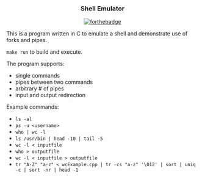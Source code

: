 <div align="center">
  
### Shell Emulator

[![forthebadge](https://forthebadge.com/images/badges/made-with-c.svg)](https://forthebadge.com)

    
</div>

This is a program written in C to emulate a shell and demonstrate use of forks and pipes.

 `make run` to build and execute.
 
 The program supports:
 - single commands
 - pipes between two commands
 - arbitrary # of pipes
 - input and output redirection
 
 Example commands:
 - `ls -al`
 - `ps -u <username>`
 - `who | wc -l`
 - `ls /usr/bin | head -10 | tail -5`
 - `wc -l < inputfile`
 - `who > outputfile`
 - `wc -l < inputfile > outputfile`
 - `tr "A-Z" "a-z" < wcExample.cpp | tr -cs "a-z" '\012' | sort | uniq -c | sort -nr | head -1`
